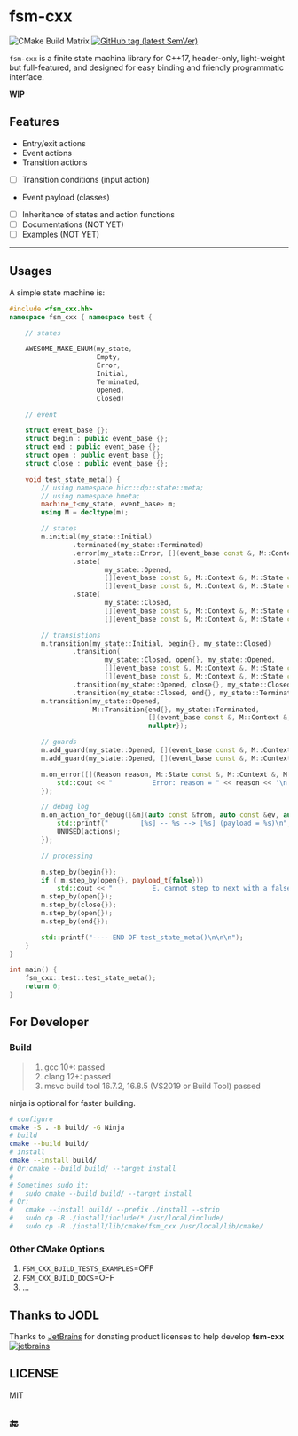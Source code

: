# fsm-cxx

![CMake Build Matrix](https://github.com/hedzr/fsm-cxx/workflows/CMake%20Build%20Matrix/badge.svg) <!-- 
![CMake Build Matrix](https://github.com/hedzr/fsm-cxx/workflows/CMake%20Build%20Matrix/badge.svg?event=release) 
--> [![GitHub tag (latest SemVer)](https://img.shields.io/github/tag/hedzr/fsm-cxx.svg?label=release)](https://github.com/hedzr/fsm-cxx/releases)

`fsm-cxx` is a finite state machina library for C++17, header-only, light-weight but full-featured, and designed for easy binding and friendly programmatic interface.

**WIP**

## Features

- Entry/exit actions
- Event actions
- Transition actions
- [ ] Transition conditions (input action)
- Event payload (classes)
- [ ] Inheritance of states and action functions
- [ ] Documentations (NOT YET)
- [ ] Examples (NOT YET)

---

<!--
Statechart features
Hierarchical states
Entry and exit actions
Internal transitions
Transition actions
Transition guards (conditions)
State history
Event deferring
Orthogonal regions
Statechart extensions
Optional event priority
Optional common base for states and easy definition of dispatching common interface calls to current state
Pushdown automaton
Compile-time checks
Thread safety
Exception safety
No vtables (unless common base feature is used)
Header only
Relatively fast compile time
No external dependencies except STL
-->

## Usages

A simple state machine is:

```cpp
#include <fsm_cxx.hh>
namespace fsm_cxx { namespace test {

    // states

    AWESOME_MAKE_ENUM(my_state,
                      Empty,
                      Error,
                      Initial,
                      Terminated,
                      Opened,
                      Closed)

    // event

    struct event_base {};
    struct begin : public event_base {};
    struct end : public event_base {};
    struct open : public event_base {};
    struct close : public event_base {};

    void test_state_meta() {
        // using namespace hicc::dp::state::meta;
        // using namespace hmeta;
        machine_t<my_state, event_base> m;
        using M = decltype(m);

        // states
        m.initial(my_state::Initial)
                .terminated(my_state::Terminated)
                .error(my_state::Error, [](event_base const &, M::Context &, M::State const &, M::Payload const &) { std::cerr << "          .. <error> entering" << '\n'; })
                .state(
                        my_state::Opened,
                        [](event_base const &, M::Context &, M::State const &, M::Payload const &) { std::cout << "          .. <opened> entering" << '\n'; },
                        [](event_base const &, M::Context &, M::State const &, M::Payload const &) { std::cout << "          .. <opened> exiting" << '\n'; })
                .state(
                        my_state::Closed,
                        [](event_base const &, M::Context &, M::State const &, M::Payload const &) { std::cout << "          .. <closed> entering" << '\n'; },
                        [](event_base const &, M::Context &, M::State const &, M::Payload const &) { std::cout << "          .. <closed> exiting" << '\n'; });

        // transistions
        m.transition(my_state::Initial, begin{}, my_state::Closed)
                .transition(
                        my_state::Closed, open{}, my_state::Opened,
                        [](event_base const &, M::Context &, M::State const &, M::Payload const &) { std::cout << "          .. <closed -> opened> entering" << '\n'; },
                        [](event_base const &, M::Context &, M::State const &, M::Payload const &) { std::cout << "          .. <closed -> opened> exiting" << '\n'; })
                .transition(my_state::Opened, close{}, my_state::Closed)
                .transition(my_state::Closed, end{}, my_state::Terminated);
        m.transition(my_state::Opened,
                     M::Transition{end{}, my_state::Terminated,
                                   [](event_base const &, M::Context &, M::State const &, M::Payload const &) { std::cout << "          .. <T><END>" << '\n'; },
                                   nullptr});

        // guards
        m.add_guard(my_state::Opened, [](event_base const &, M::Context &, M::State const &, M::Payload const &) -> bool { return true; });
        m.add_guard(my_state::Opened, [](event_base const &, M::Context &, M::State const &, M::Payload const &p) -> bool { return p._ok; });

        m.on_error([](Reason reason, M::State const &, M::Context &, M::Event const &, M::Payload const &) {
            std::cout << "          Error: reason = " << reason << '\n';
        });

        // debug log
        m.on_action_for_debug([&m](auto const &from, auto const &ev, auto const &to, auto const &actions, auto const &payload) {
            std::printf("        [%s] -- %s --> [%s] (payload = %s)\n", m.state_to_sting(from).c_str(), ev.c_str(), m.state_to_sting(to).c_str(), to_string(payload).c_str());
            UNUSED(actions);
        });

        // processing

        m.step_by(begin{});
        if (!m.step_by(open{}, payload_t{false}))
            std::cout << "          E. cannot step to next with a false payload\n";
        m.step_by(open{});
        m.step_by(close{});
        m.step_by(open{});
        m.step_by(end{});

        std::printf("---- END OF test_state_meta()\n\n\n");
    }
}

int main() {
    fsm_cxx::test::test_state_meta();
    return 0;
}
```

## For Developer



### Build

> 1. gcc 10+: passed
> 2. clang 12+: passed
> 3. msvc build tool 16.7.2, 16.8.5 (VS2019 or Build Tool) passed

ninja is optional for faster building.

```bash
# configure
cmake -S . -B build/ -G Ninja
# build
cmake --build build/
# install
cmake --install build/
# Or:cmake --build build/ --target install
#
# Sometimes sudo it:
#   sudo cmake --build build/ --target install
# Or:
#   cmake --install build/ --prefix ./install --strip
#   sudo cp -R ./install/include/* /usr/local/include/
#   sudo cp -R ./install/lib/cmake/fsm_cxx /usr/local/lib/cmake/
```


### Other CMake Options

1. `FSM_CXX_BUILD_TESTS_EXAMPLES`=OFF
2. `FSM_CXX_BUILD_DOCS`=OFF
3. ...


## Thanks to JODL

Thanks to [JetBrains](https://www.jetbrains.com/?from=fsm-cxx) for donating product licenses to help develop **fsm-cxx** [![jetbrains](https://gist.githubusercontent.com/hedzr/447849cb44138885e75fe46f1e35b4a0/raw/bedfe6923510405ade4c034c5c5085487532dee4/jetbrains-variant-4.svg)](https://www.jetbrains.com/?from=hedzr/fsm-cxx)


## LICENSE

MIT


## 🔚
